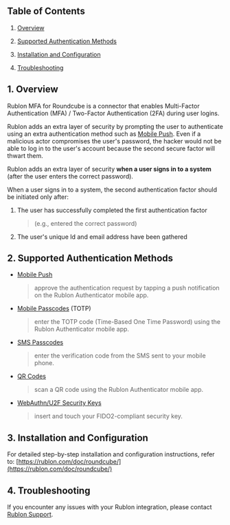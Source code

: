 ## **Table of Contents**

1. [Overview](#overview)

2. [Supported Authentication
Methods](#supported-authentication-methods)

3. [Installation and Configuration](#installation-and-configuration)

4. [Troubleshooting](#troubleshooting)

<a id="overview"></a>
## 1\. Overview

Rublon MFA for Roundcube is a connector that enables Multi-Factor
Authentication (MFA) / Two-Factor Authentication (2FA) during user
logins.

Rublon adds an extra layer of security by prompting the user to
authenticate using an extra authentication method such as [Mobile
Push](https://rublon.com/product/mobile-push/). Even if a
malicious actor compromises the user\'s password, the hacker would not
be able to log in to the user\'s account because the second secure
factor will thwart them.

Rublon adds an extra layer of security **when a user signs in to a
system** (after the user enters the correct password).

When a user signs in to a system, the second authentication factor
should be initiated only after:

1.  The user has successfully completed the first authentication factor
    > (e.g., entered the correct password)

2.  The user\'s unique Id and email address have been gathered

<a id="supported-authentication-methods"></a>
## 2\. Supported Authentication Methods

- [Mobile Push](https://rublon.com/product/mobile-push/) 
    > approve the authentication request by tapping a push notification
     on the Rublon Authenticator mobile app.

- [Mobile Passcodes](https://rublon.com/product/mobile-passcodes/) (TOTP)
    > enter the TOTP code (Time-Based One Time Password) using
     the Rublon Authenticator mobile app.

- [SMS Passcodes](https://rublon.com/product/sms-passcodes/)
    > enter the verification code from the SMS sent to your mobile
     phone.

- [QR Codes](https://rublon.com/product/qr-codes/)
    > scan a QR code using the Rublon Authenticator mobile app.

- [WebAuthn/U2F Security Keys](https://rublon.com/product/security-keys/)
    > insert and touch your FIDO2-compliant security key.

<a id="installation-and-configuration"></a>
## 3\. Installation and Configuration

For detailed step-by-step installation and configuration instructions,
refer to:
[https://rublon.com/doc/roundcube/](https://rublon.com/doc/roundcube/)

<a id="troubleshooting"></a>
## 4\. Troubleshooting

If you encounter any issues with your Rublon integration, please contact
[Rublon Support](https://rublon.com/support/).
